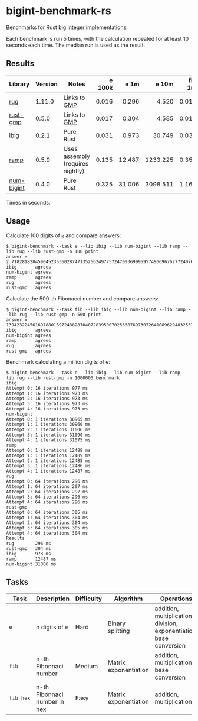# bigint-benchmark-rs

Benchmarks for Rust big integer implementations.

Each benchmark is run 5 times, with the calculation repeated for at least 10 seconds each time.
The median run is used as the result.

## Results

| Library                                             | Version | Notes                                | e 100k | e 1m   |  e 10m   | fib 1m  | fib 10m | fib_hex 10m |
| --------------                                      | ------- | ------                               | ----:  | -----: | -------: | ------: | ------: | ----------: |
| [rug](https://crates.io/crates/rug)                 | 1.11.0  | Links to [GMP](https://gmplib.org/)  | 0.016  |  0.296 |    4.520 |  0.015  |   0.336 | 0.060     |
| [rust-gmp](https://crates.io/crates/rust-gmp)       | 0.5.0   | Links to [GMP](https://gmplib.org/)  | 0.017  |  0.304 |    4.585 |  0.017  |   0.336 | 0.060     |
| [ibig](https://crates.io/crates/ibig)               | 0.2.1   | Pure Rust                            | 0.031  |  0.973 |   30.749 |  0.037  |   1.252 | 0.279     |
| [ramp](https://crates.io/crates/ramp)               | 0.5.9   | Uses assembly (requires nightly)     | 0.135  | 12.487 | 1233.225 |  0.355  |  34.847 | 0.386     |
| [num-bigint](https://crates.io/crates/num-bigint)   | 0.4.0   | Pure Rust                            | 0.325  | 31.006 | 3098.511 |  1.161  | 115.234 | 0.401     |

Times in seconds.

## Usage

Calculate 100 digits of `e` and compare answers:
```
$ bigint-benchmark --task e --lib ibig --lib num-bigint --lib ramp --lib rug --lib rust-gmp -n 100 print                                             
answer = 2.718281828459045235360287471352662497757247093699959574966967627724076630353547594571382178525166427
ibig       agrees
num-bigint agrees
ramp       agrees
rug        agrees
rust-gmp   agrees
```

Calculate the 500-th Fibonacci number and compare answers:
```
$ bigint-benchmark --task fib --lib ibig --lib num-bigint --lib ramp --lib rug --lib rust-gmp -n 500 print                                            
answer = 139423224561697880139724382870407283950070256587697307264108962948325571622863290691557658876222521294125
ibig       agrees
num-bigint agrees
ramp       agrees
rug        agrees
rust-gmp   agrees
```

Benchmark calculating a million digits of e:
```
$ bigint-benchmark --task e --lib ibig --lib num-bigint --lib ramp --lib rug --lib rust-gmp -n 1000000 benchmark
ibig
Attempt 0: 16 iterations 977 ms
Attempt 1: 16 iterations 973 ms
Attempt 2: 16 iterations 973 ms
Attempt 3: 16 iterations 973 ms
Attempt 4: 16 iterations 973 ms
num-bigint
Attempt 0: 1 iterations 30965 ms
Attempt 1: 1 iterations 30960 ms
Attempt 2: 1 iterations 31006 ms
Attempt 3: 1 iterations 31090 ms
Attempt 4: 1 iterations 31075 ms
ramp
Attempt 0: 1 iterations 12488 ms
Attempt 1: 1 iterations 12489 ms
Attempt 2: 1 iterations 12485 ms
Attempt 3: 1 iterations 12486 ms
Attempt 4: 1 iterations 12487 ms
rug
Attempt 0: 64 iterations 296 ms
Attempt 1: 64 iterations 297 ms
Attempt 2: 64 iterations 297 ms
Attempt 3: 64 iterations 296 ms
Attempt 4: 64 iterations 296 ms
rust-gmp
Attempt 0: 64 iterations 305 ms
Attempt 1: 64 iterations 304 ms
Attempt 2: 64 iterations 304 ms
Attempt 3: 64 iterations 305 ms
Attempt 4: 64 iterations 304 ms
Results
rug        296 ms
rust-gmp   304 ms
ibig       973 ms
ramp       12487 ms
num-bigint 31006 ms
```

## Tasks

| Task      | Description                   | Difficulty | Algorithm             | Operations |
| ----      | ---------                     | ---------- | ---------             | ---------- |
| `e`       | n digits of e                 | Hard       | Binary splitting      | addition, multiplication, division, exponentiation, base conversion |
| `fib`     | n-th Fibonnaci number         | Medium     | Matrix exponentiation | addition, multiplication, base conversion |
| `fib_hex` | n-th Fibonnaci number in hex  | Easy       | Matrix exponentiation | addition, multiplication |
